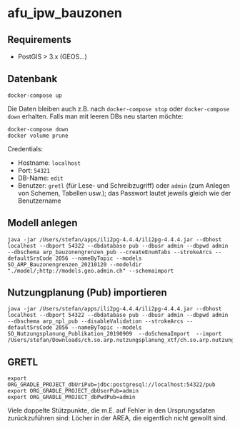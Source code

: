 # afu_ipw_bauzonen

## Requirements

- PostGIS > 3.x (GEOS...)


## Datenbank

```
docker-compose up
```

Die Daten bleiben auch z.B. nach `docker-compose stop` oder `docker-compose down` erhalten. Falls man mit leeren DBs neu starten möchte:

```
docker-compose down
docker volume prune
```

Credentials: 

* Hostname: `localhost`
* Port: `54321`
* DB-Name: `edit`
* Benutzer: `gretl` (für Lese- und Schreibzugriff) oder `admin` (zum Anlegen von Schemen, Tabellen usw.); das Passwort lautet jeweils gleich wie der Benutzername

## Modell anlegen

```
java -jar /Users/stefan/apps/ili2pg-4.4.4/ili2pg-4.4.4.jar --dbhost localhost --dbport 54322 --dbdatabase pub --dbusr admin --dbpwd admin --dbschema arp_bauzonengrenzen_pub --createEnumTabs --strokeArcs --defaultSrsCode 2056 --nameByTopic --models SO_ARP_Bauzonengrenzen_20210120 --modeldir "./model/;http://models.geo.admin.ch" --schemaimport
```

## Nutzungplanung (Pub) importieren

```
java -jar /Users/stefan/apps/ili2pg-4.4.4/ili2pg-4.4.4.jar --dbhost localhost --dbport 54322 --dbdatabase pub --dbusr admin --dbpwd admin --dbschema arp_npl_pub --disableValidation --strokeArcs --defaultSrsCode 2056 --nameByTopic --models SO_Nutzungsplanung_Publikation_20190909  --doSchemaImport  --import /Users/stefan/Downloads/ch.so.arp.nutzungsplanung_xtf/ch.so.arp.nutzungsplanung.xtf
```

## GRETL
```
export ORG_GRADLE_PROJECT_dbUriPub=jdbc:postgresql://localhost:54322/pub
export ORG_GRADLE_PROJECT_dbUserPub=admin
export ORG_GRADLE_PROJECT_dbPwdPub=admin
```

Viele doppelte Stützpunkte, die m.E. auf Fehler in den Ursprungsdaten zurückzuführen sind: Löcher in der AREA, die eigentlich nicht gewollt sind.